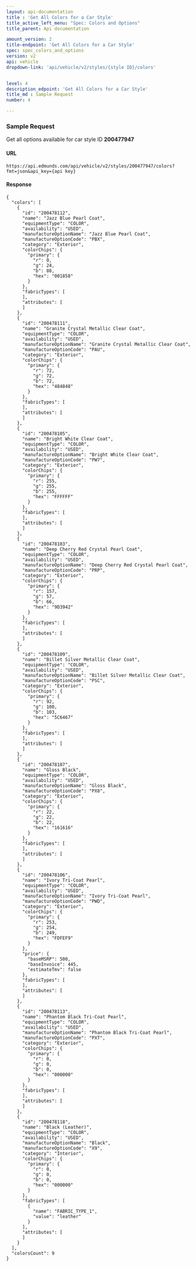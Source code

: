 ```yaml
---
layout: api-documentation
title : 'Get All Colors for a Car Style'
title_active_left_menu: "Spec: Colors and Options"
title_parent: Api documentation

amount_version: 2
title-endpoint: 'Get All Colors for a Car Style'
spec: spec_colors_and_options
version: v2
api: vehicle
dropdown-link: 'api/vehicle/v2/styles/{style ID}/colors'


level: 4
description_edpoint: 'Get All Colors for a Car Style'
title_md : Sample Request
number: 4

---
```


### Sample Request

Get all options available for car style ID **200477947**

#### URL

	https://api.edmunds.com/api/vehicle/v2/styles/200477947/colors?fmt=json&api_key={api key}
	
#### Response
	
	{
	  "colors": [
	    {
	      "id": "200478112",
	      "name": "Jazz Blue Pearl Coat",
	      "equipmentType": "COLOR",
	      "availability": "USED",
	      "manufactureOptionName": "Jazz Blue Pearl Coat",
	      "manufactureOptionCode": "PBX",
	      "category": "Exterior",
	      "colorChips": {
	        "primary": {
	          "r": 0,
	          "g": 24,
	          "b": 88,
	          "hex": "001858"
	        }
	      },
	      "fabricTypes": [
	      ],
	      "attributes": [
	      ]
	    },
	    {
	      "id": "200478111",
	      "name": "Granite Crystal Metallic Clear Coat",
	      "equipmentType": "COLOR",
	      "availability": "USED",
	      "manufactureOptionName": "Granite Crystal Metallic Clear Coat",
	      "manufactureOptionCode": "PAU",
	      "category": "Exterior",
	      "colorChips": {
	        "primary": {
	          "r": 72,
	          "g": 72,
	          "b": 72,
	          "hex": "484848"
	        }
	      },
	      "fabricTypes": [
	      ],
	      "attributes": [
	      ]
	    },
	    {
	      "id": "200478105",
	      "name": "Bright White Clear Coat",
	      "equipmentType": "COLOR",
	      "availability": "USED",
	      "manufactureOptionName": "Bright White Clear Coat",
	      "manufactureOptionCode": "PW7",
	      "category": "Exterior",
	      "colorChips": {
	        "primary": {
	          "r": 255,
	          "g": 255,
	          "b": 255,
	          "hex": "FFFFFF"
	        }
	      },
	      "fabricTypes": [
	      ],
	      "attributes": [
	      ]
	    },
	    {
	      "id": "200478103",
	      "name": "Deep Cherry Red Crystal Pearl Coat",
	      "equipmentType": "COLOR",
	      "availability": "USED",
	      "manufactureOptionName": "Deep Cherry Red Crystal Pearl Coat",
	      "manufactureOptionCode": "PRP",
	      "category": "Exterior",
	      "colorChips": {
	        "primary": {
	          "r": 157,
	          "g": 57,
	          "b": 66,
	          "hex": "9D3942"
	        }
	      },
	      "fabricTypes": [
	      ],
	      "attributes": [
	      ]
	    },
	    {
	      "id": "200478109",
	      "name": "Billet Silver Metallic Clear Coat",
	      "equipmentType": "COLOR",
	      "availability": "USED",
	      "manufactureOptionName": "Billet Silver Metallic Clear Coat",
	      "manufactureOptionCode": "PSC",
	      "category": "Exterior",
	      "colorChips": {
	        "primary": {
	          "r": 92,
	          "g": 100,
	          "b": 103,
	          "hex": "5C6467"
	        }
	      },
	      "fabricTypes": [
	      ],
	      "attributes": [
	      ]
	    },
	    {
	      "id": "200478107",
	      "name": "Gloss Black",
	      "equipmentType": "COLOR",
	      "availability": "USED",
	      "manufactureOptionName": "Gloss Black",
	      "manufactureOptionCode": "PX8",
	      "category": "Exterior",
	      "colorChips": {
	        "primary": {
	          "r": 22,
	          "g": 22,
	          "b": 22,
	          "hex": "161616"
	        }
	      },
	      "fabricTypes": [
	      ],
	      "attributes": [
	      ]
	    },
	    {
	      "id": "200478106",
	      "name": "Ivory Tri-Coat Pearl",
	      "equipmentType": "COLOR",
	      "availability": "USED",
	      "manufactureOptionName": "Ivory Tri-Coat Pearl",
	      "manufactureOptionCode": "PWD",
	      "category": "Exterior",
	      "colorChips": {
	        "primary": {
	          "r": 253,
	          "g": 254,
	          "b": 249,
	          "hex": "FDFEF9"
	        }
	      },
	      "price": {
	        "baseMSRP": 500,
	        "baseInvoice": 445,
	        "estimateTmv": false
	      },
	      "fabricTypes": [
	      ],
	      "attributes": [
	      ]
	    },
	    {
	      "id": "200478113",
	      "name": "Phantom Black Tri-Coat Pearl",
	      "equipmentType": "COLOR",
	      "availability": "USED",
	      "manufactureOptionName": "Phantom Black Tri-Coat Pearl",
	      "manufactureOptionCode": "PXT",
	      "category": "Exterior",
	      "colorChips": {
	        "primary": {
	          "r": 0,
	          "g": 0,
	          "b": 0,
	          "hex": "000000"
	        }
	      },
	      "fabricTypes": [
	      ],
	      "attributes": [
	      ]
	    },
	    {
	      "id": "200478118",
	      "name": "Black (Leather)",
	      "equipmentType": "COLOR",
	      "availability": "USED",
	      "manufactureOptionName": "Black",
	      "manufactureOptionCode": "X9",
	      "category": "Interior",
	      "colorChips": {
	        "primary": {
	          "r": 0,
	          "g": 0,
	          "b": 0,
	          "hex": "000000"
	        }
	      },
	      "fabricTypes": [
	        {
	          "name": "FABRIC_TYPE_1",
	          "value": "leather"
	        }
	      ],
	      "attributes": [
	      ]
	    }
	  ],
	  "colorsCount": 9
	}